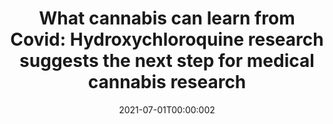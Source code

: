 ---
title: "What cannabis can learn from Covid: Hydroxychloroquine research suggests the next step for medical cannabis research"

authors:
- "admin"
date: '2021-07-01T00:00:002'
doi: '10.1016/j.drugpo.2021.103133'
venue: 'International Journal of Drug Policy'
publishDate: '2010-01-01T00:00:002'
publication_types: ['2']
summary: 'Caputi, T.L., 2021. What cannabis can learn from Covid: Hydroxychloroquine research suggests the next step for medical cannabis research. International Journal of Drug Policy 93, 103133.'
tags: 
featured: false
links:
- name: Paper Link
  url: 'https://doi.org/10.1016/j.drugpo.2021.103133'
url_pdf: '/files/IJDP-2021.pdf'
image:
  focal_point: ''
  preview_only: false
---
